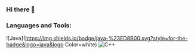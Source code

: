 ### Hi there 👋
### Languages and Tools:
![Java](https://img.shields.io/badge/java-%23ED8B00.svg?style=for-the-badge&logo=java&logo Color=white)
![C++](https://img.shields.io/badge/-C++-090909?style=for-the-badge&logo=C%2b%2b&logoColor=6296CC)

<!--
**TeMbiIV/TeMbiIV** is a ✨ _special_ ✨ repository because its `README.md` (this file) appears on your GitHub profile.

Here are some ideas to get you started:

- 🔭 I’m currently working on ...
- 🌱 I’m currently learning ...
- 👯 I’m looking to collaborate on ...
- 🤔 I’m looking for help with ...
- 💬 Ask me about ...
- 📫 How to reach me: ...
- 😄 Pronouns: ...
- ⚡ Fun fact: ...
-->
